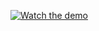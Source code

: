 [![Watch the demo](https://img.youtube.com/vi/piro-J_b3Ro/0.jpg)](https://www.youtube.com/watch?v=piro-J_b3Ro)
